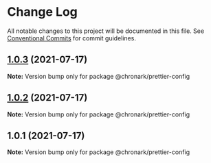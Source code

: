 # Change Log

All notable changes to this project will be documented in this file.
See [Conventional Commits](https://conventionalcommits.org) for commit guidelines.

## [1.0.3](https://github.com/chronark/shared/compare/@chronark/prettier-config@1.0.1...@chronark/prettier-config@1.0.3) (2021-07-17)

**Note:** Version bump only for package @chronark/prettier-config





## [1.0.2](https://github.com/chronark/shared/compare/@chronark/prettier-config@1.0.1...@chronark/prettier-config@1.0.2) (2021-07-17)

**Note:** Version bump only for package @chronark/prettier-config





## 1.0.1 (2021-07-17)

**Note:** Version bump only for package @chronark/prettier-config
